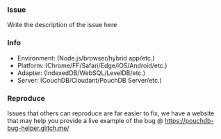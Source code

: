 <!--
     Hello! 👋
     Thank you for opening an issue on PouchDB.
     There is also a 3-Minute read, on how to format your issue:
     https://guides.github.com/features/mastering-markdown/
     This template is optional, but it may help us fix your issue faster.
-->
### Issue
Write the description of the issue here

### Info
- Environment: (Node.js/browser/hybrid app/etc.)
- Platform: (Chrome/FF/Safari/Edge/iOS/Android/etc.)
- Adapter: (IndexedDB/WebSQL/LevelDB/etc.)
- Server: (CouchDB/Cloudant/PouchDB Server/etc.)

### Reproduce
Issues that others can reproduce are far easier to fix, we have a website that may help you provide a
live example of the bug @ https://pouchdb-bug-helper.glitch.me/
